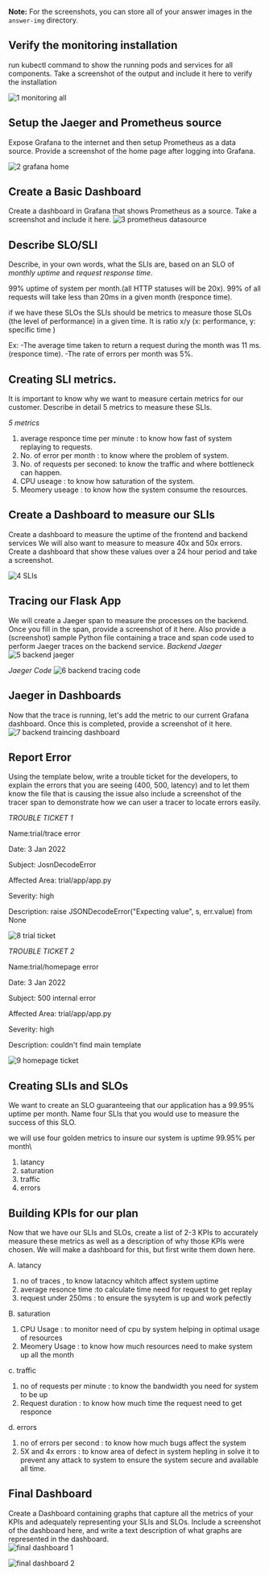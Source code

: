 **Note:** For the screenshots, you can store all of your answer images in the `answer-img` directory.

## Verify the monitoring installation
 run kubectl command to show the running pods and services for all components. Take a screenshot of the output and include it here to verify the installation

![1  monitoring all](https://user-images.githubusercontent.com/24944117/147992672-f9f473b1-028f-4d5e-aa73-9d46fe53af5f.png)

## Setup the Jaeger and Prometheus source
Expose Grafana to the internet and then setup Prometheus as a data source. Provide a screenshot of the home page after logging into Grafana.

![2  grafana home](https://user-images.githubusercontent.com/24944117/147992783-91031eab-380c-439f-91e3-15956f2edf4b.png)

## Create a Basic Dashboard
 Create a dashboard in Grafana that shows Prometheus as a source. Take a screenshot and include it here.
![3  prometheus datasource](https://user-images.githubusercontent.com/24944117/147992955-d4c58205-eb96-401e-b5f6-bc18e3cbdce6.png)

## Describe SLO/SLI
Describe, in your own words, what the SLIs are, based on an SLO of *monthly uptime* and *request response time*.

99% uptime of system per month.(all HTTP statuses will be 20x).
99% of all requests will take less than 20ms in a given month (responce time).

if we have these SLOs the SLIs should be metrics to measure  those SLOs (the level of performance) in a given time. It is ratio x/y (x: performance, y: specific time )

Ex:
-The average time taken to return a request during the month was 11 ms. (responce time).
-The rate of errors per month was 5%. 


## Creating SLI metrics.
 It is important to know why we want to measure certain metrics for our customer. Describe in detail 5 metrics to measure these SLIs. 

*5 metrics* 
1. average responce time per minute : to know how fast of system replaying to requests.
2. No. of error per month : to know where the problem of system.
3. No. of requests per seconed: to know the traffic and where  bottleneck can happen.
4. CPU useage : to know how saturation of the system.
5. Meomery useage : to know how the system consume the resources. 


## Create a Dashboard to measure our SLIs
Create a dashboard to measure the uptime of the frontend and backend services We will also want to measure to measure 40x and 50x errors. Create a dashboard that show these values over a 24 hour period and take a screenshot.

![4  SLIs](https://user-images.githubusercontent.com/24944117/147993035-6964450d-2a88-4ed0-a1b8-1e050d696dd9.png)


## Tracing our Flask App
 We will create a Jaeger span to measure the processes on the backend. Once you fill in the span, provide a screenshot of it here. Also provide a (screenshot) sample Python file containing a trace and span code used to perform Jaeger traces on the backend service.
*Backend Jaeger*
![5  backend jaeger](https://user-images.githubusercontent.com/24944117/147993081-dda213f3-7707-4815-a5dd-a026734d239c.png)

*Jaeger Code*
![6  backend tracing code](https://user-images.githubusercontent.com/24944117/147993084-a84e0bf4-ed13-4017-a9cb-beebb9ff9f59.png)

## Jaeger in Dashboards
Now that the trace is running, let's add the metric to our current Grafana dashboard. Once this is completed, provide a screenshot of it here.
![7  backend traincing dashboard](https://user-images.githubusercontent.com/24944117/147993090-c468da4d-23d9-4893-ad91-7cd41e3d8b91.png)

## Report Error
Using the template below, write a trouble ticket for the developers, to explain the errors that you are seeing (400, 500, latency) and to let them know the file that is causing the issue also include a screenshot of the tracer span to demonstrate how we can user a tracer to locate errors easily.

*TROUBLE TICKET 1*

Name:trial/trace error

Date: 3 Jan 2022

Subject: JosnDecodeError

Affected Area: trial/app/app.py

Severity: high

Description: raise JSONDecodeError("Expecting value", s, err.value) from None

![8  trial ticket](https://user-images.githubusercontent.com/24944117/147993095-949221c9-f721-4e1e-a45f-baecdbebeccd.png)

*TROUBLE TICKET 2*

Name:trial/homepage error

Date: 3 Jan 2022

Subject: 500 internal error

Affected Area: trial/app/app.py

Severity: high

Description: couldn't find main template 

![9  homepage ticket](https://user-images.githubusercontent.com/24944117/147993096-7176b032-d9bd-4b2f-9eb9-7a1ba6ca8e99.png)

## Creating SLIs and SLOs
 We want to create an SLO guaranteeing that our application has a 99.95% uptime per month. Name four SLIs that you would use to measure the success of this SLO.

we will use four golden metrics to insure our system is uptime 99.95% per month\
1. latancy
2. saturation
3. traffic
4. errors


## Building KPIs for our plan
Now that we have our SLIs and SLOs, create a list of 2-3 KPIs to accurately measure these metrics as well as a description of why those KPIs were chosen. We will make a dashboard for this, but first write them down here.

A. latancy 
1. no of traces , to know latacncy whitch affect system uptime
2. average resonce time :to calculate time need for request to get replay
3. request under 250ms : to ensure the sysytem is up and work pefectly

B. saturation
1. CPU Usage : to monitor need of cpu by system helping in optimal usage of resources
2. Meomery Usage : to know how much resources need to make system up all the month

c. traffic 
1. no of requests per minute : to know the bandwidth you need for system to be up
2. Request duration : to know how much time the request need to get responce

d. errors
1. no of errors per second : to know how much bugs affect the system
2. 5X and 4x errors : to know area of defect in system hepling in solve it to prevent any attack to system to ensure the system secure and available all time. 


## Final Dashboard
 Create a Dashboard containing graphs that capture all the metrics of your KPIs and adequately representing your SLIs and SLOs. Include a screenshot of the dashboard here, and write a text description of what graphs are represented in the dashboard.  
![final dashboard 1](https://user-images.githubusercontent.com/24944117/147993100-7fd9f7ec-ea26-4bc2-9535-9af2710f39c9.png)

![final dashboard 2](https://user-images.githubusercontent.com/24944117/147993105-b04de943-5aea-4002-827a-8be48a5fcad9.png)
